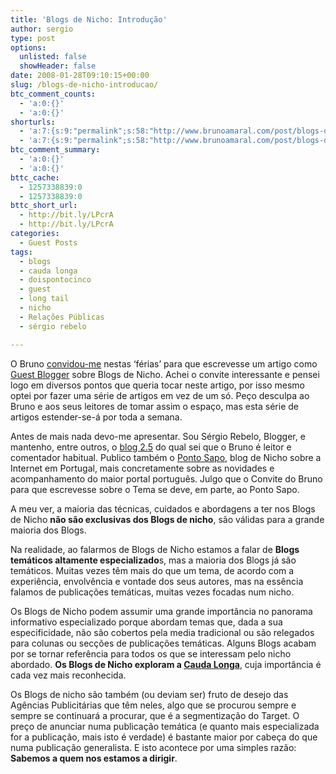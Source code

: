 ```yaml
---
title: 'Blogs de Nicho: Introdução'
author: sergio
type: post
options:
  unlisted: false
  showHeader: false
date: 2008-01-28T09:10:15+00:00
slug: /blogs-de-nicho-introducao/
btc_comment_counts:
  - 'a:0:{}'
  - 'a:0:{}'
shorturls:
  - 'a:7:{s:9:"permalink";s:58:"http://www.brunoamaral.com/post/blogs-de-nicho-introducao/";s:7:"tinyurl";s:25:"http://tinyurl.com/d2u9x8";s:4:"isgd";s:17:"http://is.gd/pIaq";s:5:"bitly";s:19:"http://bit.ly/sZDOn";s:5:"snipr";s:22:"http://snipr.com/evhw5";s:5:"snurl";s:22:"http://snurl.com/evhw5";s:7:"snipurl";s:24:"http://snipurl.com/evhw5";}'
  - 'a:7:{s:9:"permalink";s:58:"http://www.brunoamaral.com/post/blogs-de-nicho-introducao/";s:7:"tinyurl";s:25:"http://tinyurl.com/d2u9x8";s:4:"isgd";s:17:"http://is.gd/pIaq";s:5:"bitly";s:19:"http://bit.ly/sZDOn";s:5:"snipr";s:22:"http://snipr.com/evhw5";s:5:"snurl";s:22:"http://snurl.com/evhw5";s:7:"snipurl";s:24:"http://snipurl.com/evhw5";}'
btc_comment_summary:
  - 'a:0:{}'
  - 'a:0:{}'
bttc_cache:
  - 1257338839:0
  - 1257338839:0
bttc_short_url:
  - http://bit.ly/LPcrA
  - http://bit.ly/LPcrA
categories:
  - Guest Posts
tags:
  - blogs
  - cauda longa
  - doispontocinco
  - guest
  - long tail
  - nicho
  - Relações Públicas
  - sérgio rebelo

---
```

O Bruno [convidou-me][1] nestas &#8216;férias&#8217; para que escrevesse um artigo como [Guest Blogger][2] sobre Blogs de Nicho. Achei o convite interessante e pensei logo em diversos pontos que queria tocar neste artigo, por isso mesmo optei por fazer uma série de artigos em vez de um só. Peço desculpa ao Bruno e aos seus leitores de tomar assim o espaço, mas esta série de artigos estender-se-á por toda a semana.

Antes de mais nada devo-me apresentar. Sou Sérgio Rebelo, Blogger, e mantenho, entre outros, o [blog 2.5][3] do qual sei que o Bruno é leitor e comentador habitual. Publico também o [Ponto Sapo][4], blog de Nicho sobre a Internet em Portugal, mais concretamente sobre as novidades e acompanhamento do maior portal português. Julgo que o Convite do Bruno para que escrevesse sobre o Tema se deve, em parte, ao Ponto Sapo.

A meu ver, a maioria das técnicas, cuidados e abordagens a ter nos Blogs de Nicho **não são exclusivas dos Blogs de nicho**, são válidas para a grande maioria dos Blogs.

Na realidade, ao falarmos de Blogs de Nicho estamos a falar de **Blogs temáticos altamente especializado**s, mas a maioria dos Blogs já são temáticos. Muitas vezes têm mais do que um tema, de acordo com a experiência, envolvência e vontade dos seus autores, mas na essência falamos de publicações temáticas, muitas vezes focadas num nicho.

Os Blogs de Nicho podem assumir uma grande importância no panorama informativo especializado porque abordam temas que, dada a sua especificidade, não são cobertos pela media tradicional ou são relegados para colunas ou secções de publicações temáticas. Alguns Blogs acabam por se tornar referência para todos os que se interessam pelo nicho abordado. **Os Blogs de Nicho exploram a [Cauda Longa][5]**, cuja importância é cada vez mais reconhecida.

Os Blogs de nicho são também (ou deviam ser) fruto de desejo das Agências Publicitárias que têm neles, algo que se procurou sempre e sempre se continuará a procurar, que é a segmentização do Target. O preço de anunciar numa publicação temática (e quanto mais especializada for a publicação, mais isto é verdade) é bastante maior por cabeça do que numa publicação generalista. E isto acontece por uma simples razão: **Sabemos a quem nos estamos a dirigir**.

 [1]: http://www.brunoamaral.com/post/guest-blogging-no-relacoes-publicas/
 [2]: http://www.brunoamaral.com/post/category/guest-blogger/
 [3]: http://sergiorebelo.com/doispontocinco
 [4]: http://pontosapo.com
 [5]: http://blog.carlossena.com/resenhas/resenha-a-cauda-longa/